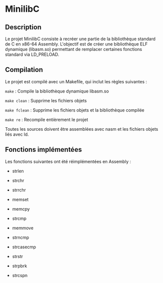 # MinilibC

## Description

Le projet MinilibC consiste à recréer une partie de la bibliothèque standard de C en x86-64 Assembly. L'objectif est de créer une bibliothèque ELF dynamique (libasm.so) permettant de remplacer certaines fonctions standard via LD_PRELOAD.

## Compilation

Le projet est compilé avec un Makefile, qui inclut les règles suivantes :

```make``` : Compile la bibliothèque dynamique libasm.so

```make clean``` : Supprime les fichiers objets

```make fclean``` : Supprime les fichiers objets et la bibliothèque compilée

```make re``` : Recompile entièrement le projet

Toutes les sources doivent être assemblées avec nasm et les fichiers objets liés avec ld.

## Fonctions implémentées

Les fonctions suivantes ont été réimplémentées en Assembly :

- strlen

- strchr

- strrchr

- memset

- memcpy

- strcmp

- memmove

- strncmp

- strcasecmp

- strstr

- strpbrk

- strcspn
